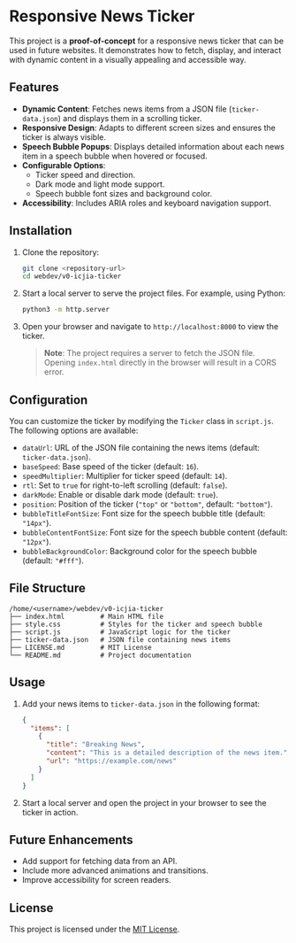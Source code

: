 # Responsive News Ticker

This project is a **proof-of-concept** for a responsive news ticker that can be used in future websites. It demonstrates how to fetch, display, and interact with dynamic content in a visually appealing and accessible way.

## Features

- **Dynamic Content**: Fetches news items from a JSON file (`ticker-data.json`) and displays them in a scrolling ticker.
- **Responsive Design**: Adapts to different screen sizes and ensures the ticker is always visible.
- **Speech Bubble Popups**: Displays detailed information about each news item in a speech bubble when hovered or focused.
- **Configurable Options**:
  - Ticker speed and direction.
  - Dark mode and light mode support.
  - Speech bubble font sizes and background color.
- **Accessibility**: Includes ARIA roles and keyboard navigation support.

## Installation

1. Clone the repository:

   ```bash
   git clone <repository-url>
   cd webdev/v0-icjia-ticker
   ```

2. Start a local server to serve the project files. For example, using Python:

   ```bash
   python3 -m http.server
   ```

3. Open your browser and navigate to `http://localhost:8000` to view the ticker.

   > **Note**: The project requires a server to fetch the JSON file. Opening `index.html` directly in the browser will result in a CORS error.

## Configuration

You can customize the ticker by modifying the `Ticker` class in `script.js`. The following options are available:

- `dataUrl`: URL of the JSON file containing the news items (default: `ticker-data.json`).
- `baseSpeed`: Base speed of the ticker (default: `16`).
- `speedMultiplier`: Multiplier for ticker speed (default: `14`).
- `rtl`: Set to `true` for right-to-left scrolling (default: `false`).
- `darkMode`: Enable or disable dark mode (default: `true`).
- `position`: Position of the ticker (`"top"` or `"bottom"`, default: `"bottom"`).
- `bubbleTitleFontSize`: Font size for the speech bubble title (default: `"14px"`).
- `bubbleContentFontSize`: Font size for the speech bubble content (default: `"12px"`).
- `bubbleBackgroundColor`: Background color for the speech bubble (default: `"#fff"`).

## File Structure

```
/home/<username>/webdev/v0-icjia-ticker
├── index.html         # Main HTML file
├── style.css          # Styles for the ticker and speech bubble
├── script.js          # JavaScript logic for the ticker
├── ticker-data.json   # JSON file containing news items
├── LICENSE.md         # MIT License
└── README.md          # Project documentation
```

## Usage

1. Add your news items to `ticker-data.json` in the following format:

   ```json
   {
     "items": [
       {
         "title": "Breaking News",
         "content": "This is a detailed description of the news item.",
         "url": "https://example.com/news"
       }
     ]
   }
   ```

2. Start a local server and open the project in your browser to see the ticker in action.

## Future Enhancements

- Add support for fetching data from an API.
- Include more advanced animations and transitions.
- Improve accessibility for screen readers.

## License

This project is licensed under the [MIT License](LICENSE.md).

